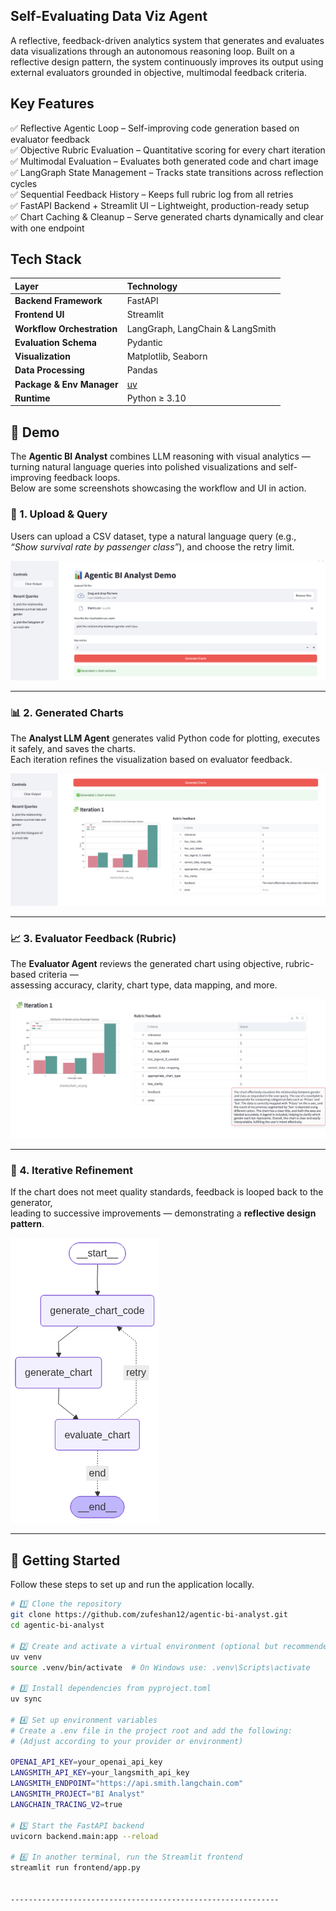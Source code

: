 ## Self-Evaluating Data Viz Agent
A reflective, feedback-driven analytics system that generates and evaluates data visualizations through an autonomous reasoning loop. Built on a reflective design pattern, the system continuously improves its output using external evaluators grounded in objective, multimodal feedback criteria.

## Key Features

✅ Reflective Agentic Loop – Self-improving code generation based on evaluator feedback<br>
✅ Objective Rubric Evaluation – Quantitative scoring for every chart iteration<br>
✅ Multimodal Evaluation – Evaluates both generated code and chart image<br>
✅ LangGraph State Management – Tracks state transitions across reflection cycles<br>
✅ Sequential Feedback History – Keeps full rubric log from all retries<br>
✅ FastAPI Backend + Streamlit UI – Lightweight, production-ready setup<br>
✅ Chart Caching & Cleanup – Serve generated charts dynamically and clear with one endpoint<br>

## Tech Stack

| Layer                      | Technology                            |
| :------------------------- | :------------------------------------ |
| **Backend Framework**      | FastAPI                               |
| **Frontend UI**            | Streamlit                             |
| **Workflow Orchestration** | LangGraph, LangChain & LangSmith      |
| **Evaluation Schema**      | Pydantic                              |
| **Visualization**          | Matplotlib, Seaborn                   |
| **Data Processing**        | Pandas                                |
| **Package & Env Manager**  | [uv](https://github.com/astral-sh/uv) |
| **Runtime**                | Python ≥ 3.10                         |

## 🎥 Demo

The **Agentic BI Analyst** combines LLM reasoning with visual analytics — turning natural language queries into polished visualizations and self-improving feedback loops.  
Below are some screenshots showcasing the workflow and UI in action.

### 🧠 1. Upload & Query
Users can upload a CSV dataset, type a natural language query (e.g., *“Show survival rate by passenger class”*), and choose the retry limit.

![Upload CSV and Query Example](assets/pic1.png)

---

### 📊 2. Generated Charts
The **Analyst LLM Agent** generates valid Python code for plotting, executes it safely, and saves the charts.  
Each iteration refines the visualization based on evaluator feedback.

![Generated Chart](assets/pic3.png)

---

### 📈 3. Evaluator Feedback (Rubric)
The **Evaluator Agent** reviews the generated chart using objective, rubric-based criteria —  
assessing accuracy, clarity, chart type, data mapping, and more.

![Rubric Feedback Table](assets/pic2.png)

---

### 🔁 4. Iterative Refinement
If the chart does not meet quality standards, feedback is looped back to the generator,  
leading to successive improvements — demonstrating a **reflective design pattern**.

![Feedback Loop Visualization](assets/agent_workflow_mermaid.png)

---

## 🚀 Getting Started

Follow these steps to set up and run the application locally.

```bash
# 1️⃣ Clone the repository
git clone https://github.com/zufeshan12/agentic-bi-analyst.git
cd agentic-bi-analyst

# 2️⃣ Create and activate a virtual environment (optional but recommended)
uv venv
source .venv/bin/activate  # On Windows use: .venv\Scripts\activate

# 3️⃣ Install dependencies from pyproject.toml
uv sync

# 4️⃣ Set up environment variables
# Create a .env file in the project root and add the following:
# (Adjust according to your provider or environment)

OPENAI_API_KEY=your_openai_api_key
LANGSMITH_API_KEY=your_langsmith_api_key
LANGSMITH_ENDPOINT="https://api.smith.langchain.com"
LANGSMITH_PROJECT="BI Analyst"
LANGCHAIN_TRACING_V2=true

# 5️⃣ Start the FastAPI backend
uvicorn backend.main:app --reload

# 6️⃣ In another terminal, run the Streamlit frontend
streamlit run frontend/app.py


------------------------------------------------------------




